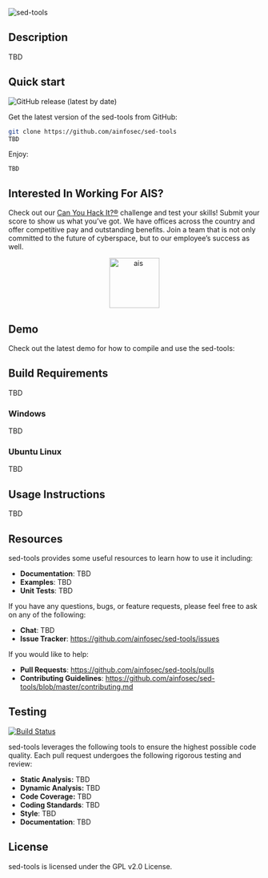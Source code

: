 ![sed-tools](https://github.com/ainfosec/sed-tools/raw/master/.github/images/logo.png)

## Description
TBD

## **Quick start**
![GitHub release (latest by date)](https://img.shields.io/github/v/release/ainfosec/sed-tools?color=brightgreen)

Get the latest version of the sed-tools from GitHub:

``` bash
git clone https://github.com/ainfosec/sed-tools
TBD
```

Enjoy:
```
TBD
```

## Interested In Working For AIS?
Check out our [Can You Hack It?®](https://www.canyouhackit.com) challenge and test your skills! Submit your score to show us what you’ve got. We have offices across the country and offer competitive pay and outstanding benefits. Join a team that is not only committed to the future of cyberspace, but to our employee’s success as well.

<p align="center">
  <a href="https://www.ainfosec.com/">
    <img src="https://github.com/ainfosec/sed-tools/raw/master/.github/images/ais.png" alt="ais" height="100" />
  </a>
</p>

## Demo

Check out the latest demo for how to compile and use the sed-tools:

## **Build Requirements**
TBD

### **Windows**
TBD

### **Ubuntu Linux**
TBD

## Usage Instructions
TBD

## **Resources**
sed-tools provides some useful resources to learn how to use it including:
-   **Documentation**: TBD
-   **Examples**: TBD
-   **Unit Tests**: TBD

If you have any questions, bugs, or feature requests, please feel free to ask on any of the following:
-   **Chat**: TBD
-   **Issue Tracker**: <https://github.com/ainfosec/sed-tools/issues>

If you would like to help:
-   **Pull Requests**: <https://github.com/ainfosec/sed-tools/pulls>
-   **Contributing Guidelines**: <https://github.com/ainfosec/sed-tools/blob/master/contributing.md>

## **Testing**
[![Build Status](https://img.shields.io/endpoint.svg?url=https%3A%2F%2Factions-badge.atrox.dev%2Fainfosec%2Fsed-tools%2Fbadge&style=flat)](https://actions-badge.atrox.dev/ainfosec/sed-tools/goto)

sed-tools leverages the following tools to ensure the highest possible code quality. Each pull request undergoes the following rigorous testing and review:
-   **Static Analysis:** TBD
-   **Dynamic Analysis:** TBD
-   **Code Coverage:** TBD
-   **Coding Standards**: TBD
-   **Style**: TBD
-   **Documentation**: TBD

## License
sed-tools is licensed under the GPL v2.0 License.
